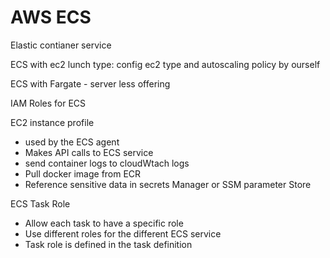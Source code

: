 # AWS ECS

Elastic contianer service

ECS with ec2 lunch type: config ec2 type and autoscaling policy by ourself

ECS with Fargate - server less offering

IAM Roles for ECS

EC2 instance profile

- used by the ECS agent
- Makes API calls to ECS service
- send container logs to cloudWtach logs
- Pull docker image from ECR
- Reference sensitive data in secrets Manager or SSM parameter Store

ECS Task Role

- Allow each task to have a specific role
- Use different roles for the different ECS service
- Task role is defined in the task definition

